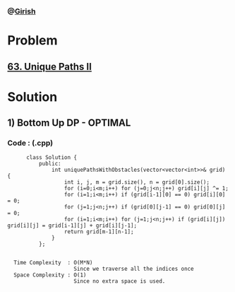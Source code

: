 ### @[Girish](https://www.linkedin.com/in/girish-sudhakar/)

# Problem

## [63. Unique Paths II](https://leetcode.com/problems/unique-paths-ii/)


# Solution 

## 1) Bottom Up DP - OPTIMAL

       
      
      
   ### Code : (.cpp)
    
          class Solution {
              public:
                  int uniquePathsWithObstacles(vector<vector<int>>& grid) {
                      int i, j, m = grid.size(), n = grid[0].size();
                      for (i=0;i<m;i++) for (j=0;j<n;j++) grid[i][j] ^= 1;
                      for (i=1;i<m;i++) if (grid[i-1][0] == 0) grid[i][0] = 0;
                      for (j=1;j<n;j++) if (grid[0][j-1] == 0) grid[0][j] = 0;
                      for (i=1;i<m;i++) for (j=1;j<n;j++) if (grid[i][j]) grid[i][j] = grid[i-1][j] + grid[i][j-1];
                      return grid[m-1][n-1];
                  }
              };

 
      Time Complexity  : O(M*N) 
                         Since we traverse all the indices once
      Space Complexity : O(1)
                         Since no extra space is used.
